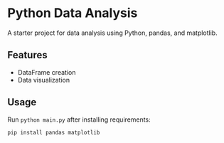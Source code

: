 # Python Data Analysis

A starter project for data analysis using Python, pandas, and matplotlib.

## Features
- DataFrame creation
- Data visualization

## Usage
Run `python main.py` after installing requirements:
```
pip install pandas matplotlib
```
